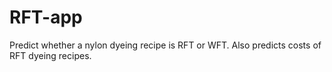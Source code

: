 # RFT-app
Predict whether a nylon dyeing recipe is RFT or WFT.
Also predicts costs of RFT dyeing recipes.
